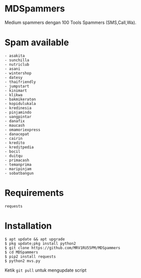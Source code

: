 # MDSpammers
Medium spammers dengan 100 Tools Spammers (SMS,Call,Wa).
# Spam available
```
- asakita
- sunchilla 
- nutriclub
- asani
- wintershop
- datesy
- thaifriendly
- jumpstart
- kinimart
- klikwa
- bakmikeraton
- kopidulukala
- kredinesia
- pinjamindo
- uangpintar
- danafix
- maucash 
- omamoriexpress
- danacepat
- cairin
- kredito
- kreditpedia
- bocil
- duitqu
- primacash
- temanprima
- maripinjam
- sobatbangun
```
# Requirements
```
requests
```
# Installation
```
$ apt update && apt upgrade
$ pkg update;pkg install python2
$ git clone https://github.com/MRV1RU55PM/MDSpammers
$ cd MDSpammers
$ pip2 install requests
$ python2 mvs.py
```
Ketik ```git pull``` untuk mengupdate script
